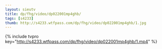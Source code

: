 ```yaml
--- 
layout: sieutv
title: dp/fhg/video/dp022001mp4ghb/
tags: [s4233]
thumb: http://s4233.wtfpass.com/dp/fhg/video/dp022001mp4ghb/1.jpg
---
```

{% include tvpro key="http://s4233.wtfpass.com/dp/fhg/video/dp022001mp4ghb/1.mp4" %} 
